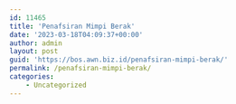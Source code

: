 ```yaml
---
id: 11465
title: 'Penafsiran Mimpi Berak'
date: '2023-03-18T04:09:37+00:00'
author: admin
layout: post
guid: 'https://bos.awn.biz.id/penafsiran-mimpi-berak/'
permalink: /penafsiran-mimpi-berak/
categories:
    - Uncategorized
---
```


